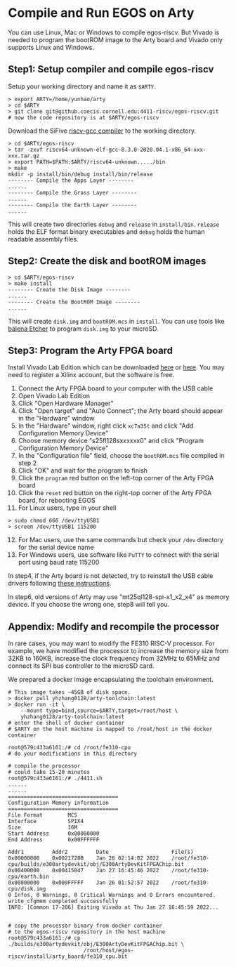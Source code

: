 # Compile and Run EGOS on Arty

You can use Linux, Mac or Windows to compile egos-riscv.
But Vivado is needed to program the bootROM image to the Arty board and Vivado only supports Linux and Windows.

## Step1: Setup compiler and compile egos-riscv

Setup your working directory and name it as `$ARTY`.

```shell
> export ARTY=/home/yunhao/arty
> cd $ARTY
> git clone git@github.coecis.cornell.edu:4411-riscv/egos-riscv.git
# now the code repository is at $ARTY/egos-riscv
```

Download the SiFive [riscv-gcc compiler](https://github.com/sifive/freedom-tools/releases/tag/v2020.04.0-Toolchain.Only) to the working directory.

```shell
> cd $ARTY/egos-riscv
> tar -zxvf riscv64-unknown-elf-gcc-8.3.0-2020.04.1-x86_64-xxx-xxx.tar.gz
> export PATH=$PATH:$ARTY/riscv64-unknown...../bin
> make
mkdir -p install/bin/debug install/bin/release
-------- Compile the Apps Layer --------
......
-------- Compile the Grass Layer --------
......
-------- Compile the Earth Layer --------
......
```

This will create two directories `debug` and `release` in `install/bin`. 
`release` holds the ELF format binary executables and `debug` holds the human readable assembly files.

## Step2: Create the disk and bootROM images

```shell
> cd $ARTY/egos-riscv
> make install
-------- Create the Disk Image --------
......
-------- Create the BootROM Image --------
......
```

This will create `disk.img` and `bootROM.mcs` in `install`.
You can use tools like [balena Etcher](https://www.balena.io/etcher/) to program `disk.img` to your microSD.

## Step3: Program the Arty FPGA board

Install Vivado Lab Edition which can be downloaded [here](https://drive.google.com/file/d/1VS6_mxb6yrAxdDtlXkHdB-8jg9CScacw/view?usp=sharing) or [here](https://www.xilinx.com/support/download.html). You may need to register a Xilinx account, but the software is free.

1. Connect the Arty FPGA board to your computer with the USB cable
2. Open Vivado Lab Edition
3. Click "Open Hardware Manager"
4. Click "Open target" and "Auto Connect"; the Arty board should appear in the "Hardware" window
5. In the "Hardware" window, right click `xc7a35t` and click "Add Configuration Memory Device"
6. Choose memory device "s25fl128sxxxxxx0" and click "Program Configuration Memory Device"
7. In the "Configuration file" field, choose the `bootROM.mcs` file compiled in step 2
8. Click "OK" and wait for the program to finish
9. Click the `program` red button on the left-top corner of the Arty FPGA board
10. Click the `reset` red button on the right-top corner of the Arty FPGA board, for rebooting EGOS
11. For Linux users, type in your shell
```shell
> sudo chmod 666 /dev/ttyUSB1
> screen /dev/ttyUSB1 115200
```
12. For Mac users, use the same commands but check your `/dev` directory for the serial device name
13. For Windows users, use software like `PuTTY` to connect with the serial port using baud rate 115200

In step4, if the Arty board is not detected, try to reinstall the USB cable drivers following [these instructions](https://support.xilinx.com/s/article/59128?language=en_US).

In step6, old versions of Arty may use "mt25ql128-spi-x1_x2_x4" as memory device. 
If you choose the wrong one, step8 will tell you.

## Appendix: Modify and recompile the processor

In rare cases, you may want to modify the FE310 RISC-V processor.
For example, we have modified the processor to increase the memory size from 32KB to 160KB, increase the clock frequency from 32MHz to 65MHz and connect its SPI bus controller to the microSD card.

We prepared a docker image encapsulating the toolchain environment.

```shell
# This image takes ~45GB of disk space.
> docker pull yhzhang0128/arty-toolchain:latest
> docker run -it \
	--mount type=bind,source=$ARTY,target=/root/host \
	yhzhang0128/arty-toolchain:latest
# enter the shell of docker container
# $ARTY on the host machine is mapped to /root/host in the docker container

root@579c433a6161:/# cd /root/fe310-cpu
# do your modifications in this directory

# compile the processor
# could take 15-20 minutes
root@579c433a6161:/# ./4411.sh
......
......
===================================
Configuration Memory information
===================================
File Format        MCS
Interface          SPIX4
Size               16M
Start Address      0x00000000
End Address        0x00FFFFFF

Addr1         Addr2         Date                    File(s)
0x00000000    0x0021728B    Jan 26 02:14:02 2022    /root/fe310-cpu/builds/e300artydevkit/obj/E300ArtyDevKitFPGAChip.bit
0x00400000    0x00415047    Jan 27 16:45:46 2022    /root/fe310-cpu/earth.bin
0x00800000    0x009FFFFF    Jan 26 01:52:57 2022    /root/fe310-cpu/disk.img
0 Infos, 0 Warnings, 0 Critical Warnings and 0 Errors encountered.
write_cfgmem completed successfully
INFO: [Common 17-206] Exiting Vivado at Thu Jan 27 16:45:59 2022...


# copy the processor binary from docker container
# to the egos-riscv repository in the host machine
root@579c433a6161:/# cp ./builds/e300artydevkit/obj/E300ArtyDevKitFPGAChip.bit \
                        /root/host/egos-riscv/install/arty_board/fe310_cpu.bit
```
